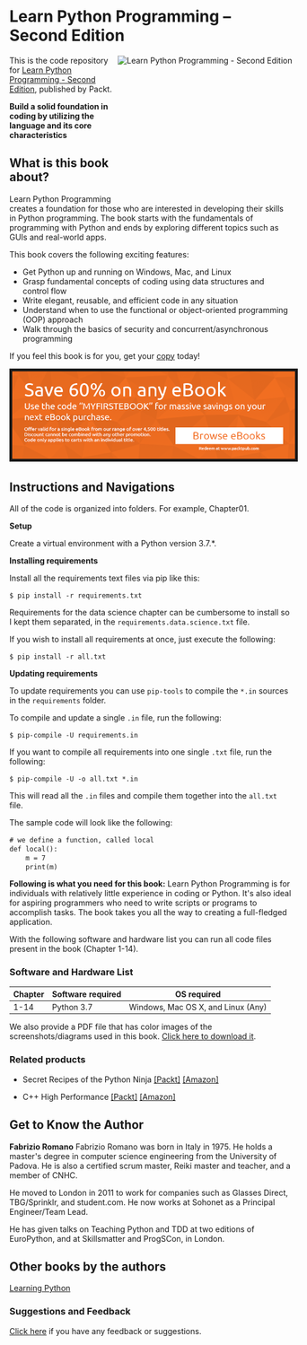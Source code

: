# Learn Python Programming – Second Edition

<a href="https://www.packtpub.com/application-development/learn-python-programming-second-edition?utm_source=github&utm_medium=repository&utm_campaign=9781788996662 "><img src="https://d1ldz4te4covpm.cloudfront.net/sites/default/files/imagecache/ppv4_main_book_cover/B10074_New1cover.png" alt="Learn Python Programming - Second Edition" height="256px" align="right"></a>

This is the code repository for [Learn Python Programming - Second Edition](https://www.packtpub.com/application-development/learn-python-programming-second-edition?utm_source=github&utm_medium=repository&utm_campaign=9781788996662), published by Packt.

**Build a solid foundation in coding by utilizing the language and its core characteristics**

## What is this book about?
Learn Python Programming creates a foundation for those who are interested in developing their skills in Python programming. The book starts with the fundamentals of programming with Python and ends by exploring different topics such as GUIs and real-world apps.

This book covers the following exciting features:
* Get Python up and running on Windows, Mac, and Linux 
* Grasp fundamental concepts of coding using data structures and control flow 
* Write elegant, reusable, and efficient code in any situation 
* Understand when to use the functional or object-oriented programming (OOP) approach 
* Walk through the basics of security and concurrent/asynchronous programming 

If you feel this book is for you, get your [copy](https://www.amazon.com/dp/1788996666) today!

<a href="https://www.packtpub.com/?utm_source=github&utm_medium=banner&utm_campaign=GitHubBanner"><img src="https://raw.githubusercontent.com/PacktPublishing/GitHub/master/GitHub.png" 
alt="https://www.packtpub.com/" border="5" /></a>

## Instructions and Navigations
All of the code is organized into folders. For example, Chapter01.

**Setup**


Create a virtual environment with a Python version 3.7.*.


**Installing requirements**

Install all the requirements text files via pip like this:

    $ pip install -r requirements.txt

Requirements for the data science chapter can be cumbersome to install
so I kept them separated, in the `requirements.data.science.txt` file.

If you wish to install all requirements at once, just execute the following:

    $ pip install -r all.txt


**Updating requirements**

To update requirements you can use `pip-tools` to compile the `*.in`
sources in the `requirements` folder.

To compile and update a single `.in` file, run the following:

    $ pip-compile -U requirements.in

If you want to compile all requirements into one single `.txt` file,
run the following:

    $ pip-compile -U -o all.txt *.in

This will read all the `.in` files and compile them together into the
`all.txt` file.

The sample code will look like the following:
```
# we define a function, called local
def local():
    m = 7
    print(m)
```

**Following is what you need for this book:**
Learn Python Programming is for individuals with relatively little experience in coding or Python. It's also ideal for aspiring programmers who need to write scripts or programs to accomplish tasks. The book takes you all the way to creating a full-fledged application.

With the following software and hardware list you can run all code files present in the book (Chapter 1-14).
### Software and Hardware List
| Chapter  | Software required                   | OS required                        |
| -------- | ------------------------------------| -----------------------------------|
| 1-14        | Python 3.7                     | Windows, Mac OS X, and Linux (Any) |

We also provide a PDF file that has color images of the screenshots/diagrams used in this book. [Click here to download it]().

### Related products
* Secret Recipes of the Python Ninja [[Packt]](https://www.packtpub.com/application-development/secret-recipes-python-ninja?utm_source=github&utm_medium=repository&utm_campaign=9781788294874) [[Amazon]](https://www.amazon.com/dp/1788294874)

* C++ High Performance [[Packt]](https://www.packtpub.com/application-development/python-programming-blueprints?utm_source=github&utm_medium=repository&utm_campaign=9781787120952) [[Amazon]](https://www.amazon.com/dp/1786468166)

## Get to Know the Author
**Fabrizio Romano**
Fabrizio Romano was born in Italy in 1975. He holds a master's degree in computer science engineering from the University of Padova. He is also a certified scrum master, Reiki master and teacher, and a member of CNHC.

He moved to London in 2011 to work for companies such as Glasses Direct, TBG/Sprinklr, and student.com. He now works at Sohonet as a Principal Engineer/Team Lead.

He has given talks on Teaching Python and TDD at two editions of EuroPython, and at Skillsmatter and ProgSCon, in London.

## Other books by the authors
[ Learning Python](https://www.packtpub.com/application-development/learning-python?utm_source=github&utm_medium=repository&utm_campaign=9781783551712 )

### Suggestions and Feedback
[Click here](https://docs.google.com/forms/d/e/1FAIpQLSdy7dATC6QmEL81FIUuymZ0Wy9vH1jHkvpY57OiMeKGqib_Ow/viewform) if you have any feedback or suggestions.
